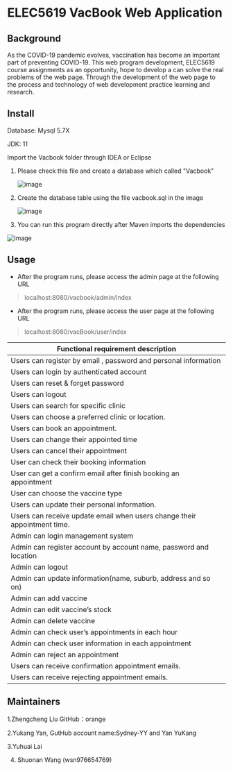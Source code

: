 # ELEC5619 VacBook Web Application

## Background

As the COVID-19 pandemic evolves, vaccination has become an important part of preventing COVID-19. This web program development, ELEC5619 course assignments as an opportunity, hope to develop a can solve the real problems of the web page. Through the development of the web page to the process and technology of web development practice learning and research.  

## Install

Database: Mysql 5.7X

JDK: 11



Import the Vacbook folder through IDEA or Eclipse  

1. Please check this file and create a database which called "Vacbook"

   ![image](https://github.com/reneeli0223/Group45md5/blob/master/src/main/resources/static/readme/image-20211018220842085.png)

2. Create the database table using the file vacbook.sql in the image

   ![image](https://github.com/reneeli0223/Group45md5/blob/master/src/main/resources/static/readme/image-20211018214934823.png)

3. You can run this program directly after Maven imports the dependencies

![image](https://github.com/reneeli0223/Group45md5/blob/master/src/main/resources/static/readme/image-20211018215916563.png)

## Usage

- After the program runs, please access the admin page at the following URL

> localhost:8080/vacbook/admin/index

- After the program runs, please access the user page at the following URL

> localhost:8080/vacBook/user/index



| **Functional requirement description**                       |
| ------------------------------------------------------------ |
| Users can register by email , password and personal information |
| Users can login by authenticated account                     |
| Users can reset & forget password                            |
| Users can logout                                             |
| Users can search for specific clinic                         |
| Users can choose a preferred clinic or location.             |
| Users can book an appointment.                               |
| Users can change their appointed time                        |
| Users can cancel their appointment                           |
| User can check their booking information                     |
| User can get a confirm email after finish booking an appointment |
| User can choose the vaccine type                             |
| Users can update their personal information.                 |
| Users can receive   update email when users change their appointment time. |
| Admin can login management system                            |
| Admin can register account by account name, password and location |
| Admin  can logout                                            |
| Admin can update information(name, suburb, address and so on) |
| Admin can add vaccine                                        |
| Admin can edit vaccine’s stock                               |
| Admin can delete vaccine                                     |
| Admin can check user’s appointments in each hour             |
| Admin can check user information in each appointment         |
| Admin can reject an appointment                              |
| Users can receive confirmation appointment emails.           |
| Users can receive rejecting appointment emails.              |



## Maintainers

1.Zhengcheng Liu GitHub：orange

2.Yukang Yan, GutHub account name:Sydney-YY and Yan YuKang

3.Yuhuai Lai

4. Shuonan Wang (wsn976654769)






